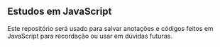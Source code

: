 ## Estudos em JavaScript

Este repositório será usado para salvar anotações e códigos feitos em JavaScript para recordação ou usar em dúvidas futuras.
